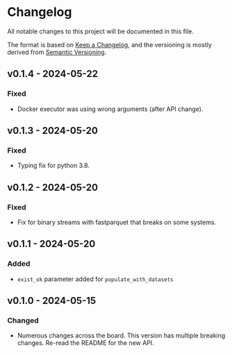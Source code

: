 # Changelog
All notable changes to this project will be documented in this file.

The format is based on [Keep a Changelog](https://keepachangelog.com/en/1.0.0/),
and the versioning is mostly derived from [Semantic Versioning](https://semver.org/spec/v2.0.0.html).

## v0.1.4 - 2024-05-22
### Fixed
- Docker executor was using wrong arguments (after API change).

## v0.1.3 - 2024-05-20
### Fixed
- Typing fix for python 3.8.

## v0.1.2 - 2024-05-20
### Fixed
- Fix for binary streams with fastparquet that breaks on some systems.

## v0.1.1 - 2024-05-20
### Added
- `exist_ok` parameter added for `populate_with_datasets`

## v0.1.0 - 2024-05-15
### Changed
- Numerous changes across the board. This version has multiple breaking changes. Re-read the README for the new API.
